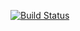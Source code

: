 [![Build Status](https://travis-ci.org/ivan-osipov/one_click_dump_restore.svg?branch=master)](https://travis-ci.org/ivan-osipov/one_click_dump_restore)